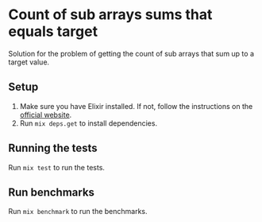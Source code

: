 # Count of sub arrays sums that equals target

Solution for the problem of getting the count of sub arrays that sum up to a target value.

## Setup

1. Make sure you have Elixir installed. If not, follow the instructions on the [official website](https://elixir-lang.org/install.html).
2. Run `mix deps.get` to install dependencies.

## Running the tests

Run `mix test` to run the tests.

## Run benchmarks

Run `mix benchmark` to run the benchmarks.
